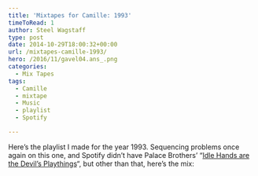 ```yaml
---
title: 'Mixtapes for Camille: 1993'
timeToRead: 1 
author: Steel Wagstaff
type: post
date: 2014-10-29T18:00:32+00:00
url: /mixtapes-camille-1993/
hero: /2016/11/gavel04.ans_.png
categories:
  - Mix Tapes
tags:
  - Camille
  - mixtape
  - Music
  - playlist
  - Spotify

---
```

Here&#8217;s the playlist I made for the year 1993. Sequencing problems once again on this one, and Spotify didn&#8217;t have Palace Brothers&#8217; &#8220;<a title="Palace Brothers, &quot;Idle Hands are the Devil&#039;s Playthings&quot;" href="https://www.youtube.com/watch?v=vcyevEPz54o" target="_blank">Idle Hands are the Devil&#8217;s Playthings</a>&#8220;, but other than that, here&#8217;s the mix: